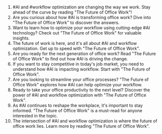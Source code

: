 1. #AI and #workflow optimization are changing the way we work. Stay ahead of the curve by reading "The Future of Office Work"!
2. Are you curious about how #AI is transforming office work? Dive into "The Future of Office Work" to discover the answers.
3. Want to learn how to optimize your workflow using cutting-edge #AI technology? Check out "The Future of Office Work" for valuable insights.
4. The future of work is here, and it's all about #AI and workflow optimization. Get up to speed with "The Future of Office Work".
5. Are you ready for the next generation of office work? Read "The Future of Office Work" to find out how #AI is driving the change.
6. If you want to stay competitive in today's job market, you need to understand how #AI is impacting workflow. Start with "The Future of Office Work".
7. Are you looking to streamline your office processes? "The Future of Office Work" explores how #AI can help optimize your workflow.
8. Ready to take your office productivity to the next level? Discover the power of #AI and workflow optimization with "The Future of Office Work".
9. As #AI continues to reshape the workplace, it's important to stay informed. "The Future of Office Work" is a must-read for anyone interested in the topic.
10. The intersection of #AI and workflow optimization is where the future of office work lies. Learn more by reading "The Future of Office Work".
